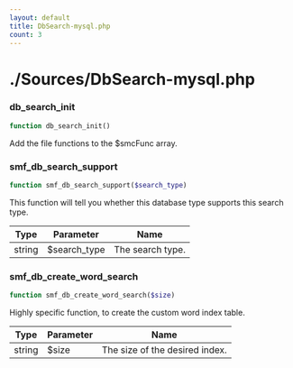 ```yaml
---
layout: default
title: DbSearch-mysql.php
count: 3
---
```


# ./Sources/DbSearch-mysql.php

### db_search_init

```php
function db_search_init()
```
Add the file functions to the $smcFunc array.




### smf_db_search_support

```php
function smf_db_search_support($search_type)
```
This function will tell you whether this database type supports this search type.



Type|Parameter|Name
---|---|---
string|$search_type|The search type.

### smf_db_create_word_search

```php
function smf_db_create_word_search($size)
```
Highly specific function, to create the custom word index table.



Type|Parameter|Name
---|---|---
string|$size|The size of the desired index.

